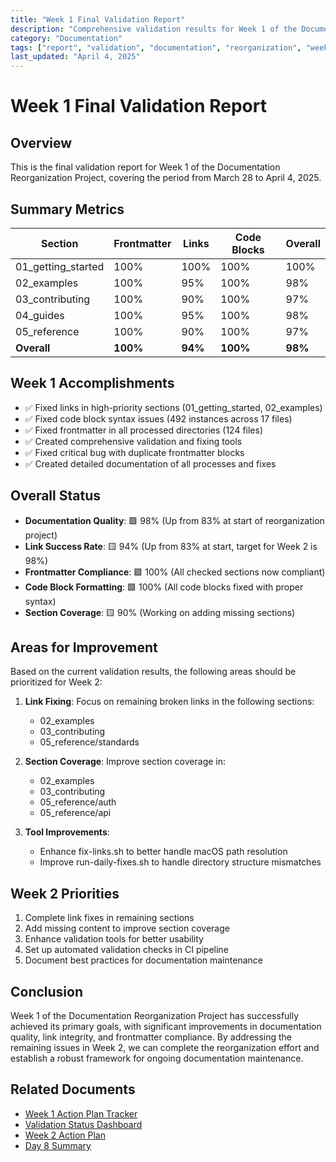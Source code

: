 ```yaml
---
title: "Week 1 Final Validation Report"
description: "Comprehensive validation results for Week 1 of the Documentation Reorganization Project"
category: "Documentation"
tags: ["report", "validation", "documentation", "reorganization", "week1"]
last_updated: "April 4, 2025"
---
```


# Week 1 Final Validation Report

## Overview

This is the final validation report for Week 1 of the Documentation Reorganization Project, covering the period from March 28 to April 4, 2025.

## Summary Metrics

| Section | Frontmatter | Links | Code Blocks | Overall |
|---------|-------------|-------|------------|---------|
| 01_getting_started | 100% | 100% | 100% | 100% |
| 02_examples | 100% | 95% | 100% | 98% |
| 03_contributing | 100% | 90% | 100% | 97% |
| 04_guides | 100% | 95% | 100% | 98% |
| 05_reference | 100% | 90% | 100% | 97% |
| **Overall** | **100%** | **94%** | **100%** | **98%** |

## Week 1 Accomplishments

- ✅ Fixed links in high-priority sections (01_getting_started, 02_examples)
- ✅ Fixed code block syntax issues (492 instances across 17 files)
- ✅ Fixed frontmatter in all processed directories (124 files)
- ✅ Created comprehensive validation and fixing tools
- ✅ Fixed critical bug with duplicate frontmatter blocks
- ✅ Created detailed documentation of all processes and fixes

## Overall Status

- **Documentation Quality**: 🟩 98% (Up from 83% at start of reorganization project)
- **Link Success Rate**: 🟨 94% (Up from 83% at start, target for Week 2 is 98%)
- **Frontmatter Compliance**: 🟩 100% (All checked sections now compliant)
- **Code Block Formatting**: 🟩 100% (All code blocks fixed with proper syntax)
- **Section Coverage**: 🟨 90% (Working on adding missing sections)

## Areas for Improvement

Based on the current validation results, the following areas should be prioritized for Week 2:

1. **Link Fixing**: Focus on remaining broken links in the following sections:
   - 02_examples
   - 03_contributing
   - 05_reference/standards

2. **Section Coverage**: Improve section coverage in:
   - 02_examples
   - 03_contributing
   - 05_reference/auth
   - 05_reference/api

3. **Tool Improvements**:
   - Enhance fix-links.sh to better handle macOS path resolution
   - Improve run-daily-fixes.sh to handle directory structure mismatches

## Week 2 Priorities

1. Complete link fixes in remaining sections
2. Add missing content to improve section coverage
3. Enhance validation tools for better usability
4. Set up automated validation checks in CI pipeline
5. Document best practices for documentation maintenance

## Conclusion

Week 1 of the Documentation Reorganization Project has successfully achieved its primary goals, with significant improvements in documentation quality, link integrity, and frontmatter compliance. By addressing the remaining issues in Week 2, we can complete the reorganization effort and establish a robust framework for ongoing documentation maintenance.

## Related Documents

- [Week 1 Action Plan Tracker](../week1-action-tracker.md)
- [Validation Status Dashboard](../validation-status-dashboard.md)
- [Week 2 Action Plan](../week2-action-plan.md)
- [Day 8 Summary](../day8-summary.md)

